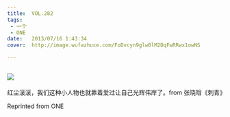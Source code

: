 ```yaml
---
title:	VOL.282
tags:
 - 一个
 - ONE
date:	2013/07/16 1:43:34
cover:	http://image.wufazhuce.com/FoDvcyn9glw0lM2DqFwRRwx1owNS

---
```

![](http://image.wufazhuce.com/FoDvcyn9glw0lM2DqFwRRwx1owNS)
---

红尘滚滚，我们这种小人物也就靠着爱过让自己光辉伟岸了。from 张晓晗《刺青》
 
Reprinted from ONE
